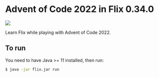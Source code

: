 # Advent of Code 2022 in Flix 0.34.0

![](https://github.com/kcjpop/advent-of-code-2022/actions/workflows/flix.yml/badge.svg)

Learn Flix while playing with Advent of Code 2022.

## To run

You need to have Java >= 11 installed, then run:

```bash
$ java -jar flix.jar run
```
